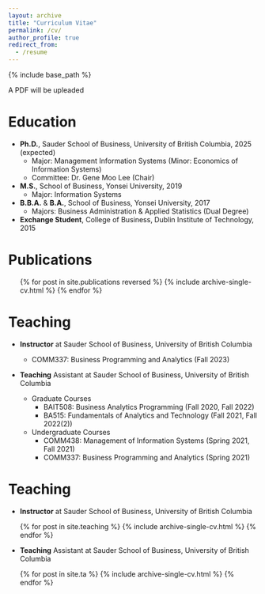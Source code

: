 ```yaml
---
layout: archive
title: "Curriculum Vitae"
permalink: /cv/
author_profile: true
redirect_from:
  - /resume
---
```


{% include base_path %}

A PDF will be upleaded

Education
======
* **Ph.D.**, Sauder School of Business, University of British Columbia, 2025 (expected)
  * Major: Management Information Systems (Minor: Economics of Information Systems)
  * Committee: Dr. Gene Moo Lee (Chair) 
* **M.S.**, School of Business, Yonsei University, 2019
  * Major: Information Systems 
* **B.B.A.** & **B.A.**, School of Business, Yonsei University, 2017
  * Majors: Business Administration & Applied Statistics (Dual Degree)
* **Exchange Student**, College of Business, Dublin Institute of Technology, 2015

Publications
======
  <ul>{% for post in site.publications reversed %}
    {% include archive-single-cv.html %}
  {% endfor %}</ul>

  
Teaching
======
* **Instructor** at Sauder School of Business, University of British Columbia
  * COMM337: Business Programming and Analytics (Fall 2023)

* **Teaching** Assistant at Sauder School of Business, University of British Columbia
  * Graduate Courses
    * BAIT508: Business Analytics Programming (Fall 2020, Fall 2022)
    * BA515: Fundamentals of Analytics and Technology (Fall 2021, Fall 2022(2))
  * Undergraduate Courses
    * COMM438: Management of Information Systems (Spring 2021, Fall 2021)
    * COMM337: Business Programming and Analytics (Spring 2021)

Teaching
======
* **Instructor** at Sauder School of Business, University of British Columbia

  {% for post in site.teaching %}
    {% include archive-single-cv.html %}
  {% endfor %}

* **Teaching** Assistant at Sauder School of Business, University of British Columbia

  {% for post in site.ta %}
    {% include archive-single-cv.html %}
  {% endfor %}


